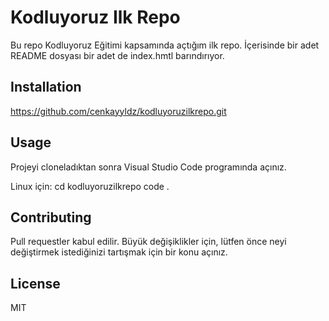 # Kodluyoruz Ilk Repo 

Bu repo Kodluyoruz Eğitimi kapsamında açtığım ilk repo. İçerisinde bir adet README dosyası  bir adet de index.hmtl barındırıyor.

## Installation

https://github.com/cenkayyldz/kodluyoruzilkrepo.git

## Usage

Projeyi cloneladıktan sonra Visual Studio Code programında açınız.

Linux için: cd kodluyoruzilkrepo
code .


## Contributing

Pull requestler kabul edilir. Büyük değişiklikler için, lütfen önce neyi değiştirmek istediğinizi tartışmak için bir konu açınız.

## License

MIT
